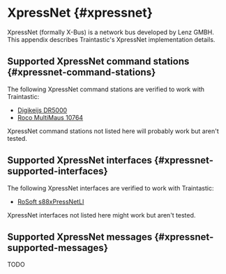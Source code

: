 # XpressNet {#xpressnet}

XpressNet (formally X-Bus) is a network bus developed by Lenz GMBH.
This appendix describes Traintastic's XpressNet implementation details.

## Supported XpressNet command stations {#xpressnet-command-stations}

The following XpressNet command stations are verified to work with Traintastic:
- [Digikeijs DR5000](supportedhardware/digikeijs/dr5000.md)
- [Roco MultiMaus 10764](supportedhardware/roco/multimaus10764.md)

XpressNet command stations not listed here will probably work but aren't tested.


## Supported XpressNet interfaces {#xpressnet-supported-interfaces}

The following XpressNet interfaces are verified to work with Traintastic:
- [RoSoft s88xPressNetLI](supportedhardware/rosoft/s88xpressnetli.md)

XpressNet interfaces not listed here might work but aren't tested.


## Supported XpressNet messages {#xpressnet-supported-messages}

TODO
